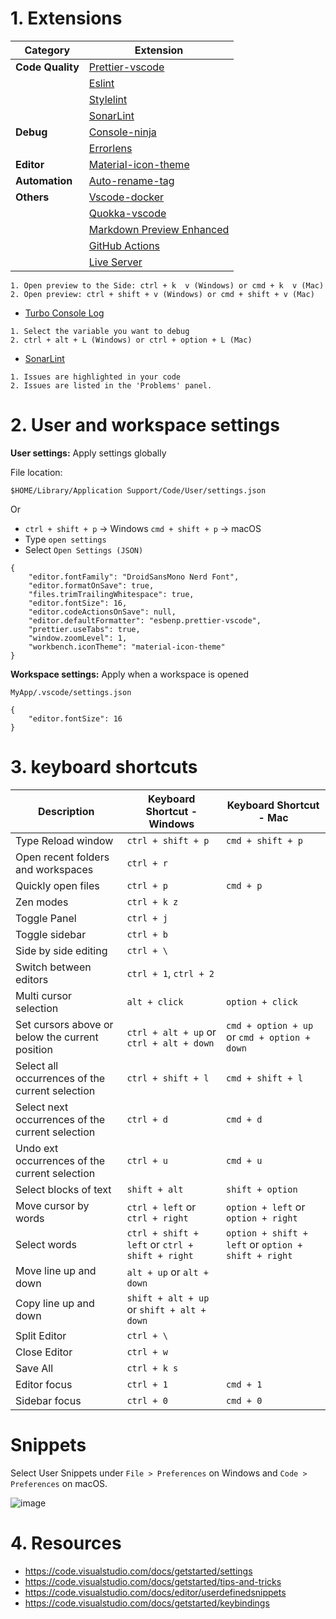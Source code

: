# 1. Extensions

| Category         | Extension                                                                                                            |
| ---------------- | -------------------------------------------------------------------------------------------------------------------- |
| **Code Quality** | [Prettier-vscode](https://marketplace.visualstudio.com/items?itemName=esbenp.prettier-vscode)                        |
|                  | [Eslint](https://marketplace.visualstudio.com/items?itemName=dbaeumer.vscode-eslint)                                 |
|                  | [Stylelint](https://marketplace.visualstudio.com/items?itemName=stylelint.vscode-stylelint)                          |
|                  | [SonarLint](https://marketplace.visualstudio.com/items?itemName=SonarSource.sonarlint-vscode)                        |
| **Debug**        | [Console-ninja](https://marketplace.visualstudio.com/items?itemName=WallabyJs.console-ninja)                         |
|                  | [Errorlens](https://marketplace.visualstudio.com/items?itemName=usernamehw.errorlens)                                |
| **Editor**       | [Material-icon-theme](https://marketplace.visualstudio.com/items?itemName=PKief.material-icon-theme)                 |
| **Automation**   | [Auto-rename-tag](https://marketplace.visualstudio.com/items?itemName=formulahendry.auto-rename-tag)                 |
| **Others**       | [Vscode-docker](https://marketplace.visualstudio.com/items?itemName=ms-azuretools.vscode-docker)                     |
|                  | [Quokka-vscode](https://marketplace.visualstudio.com/items?itemName=WallabyJs.quokka-vscode)                         |
|                  | [Markdown Preview Enhanced](https://marketplace.visualstudio.com/items?itemName=shd101wyy.markdown-preview-enhanced) |
|                  | [GitHub Actions](https://marketplace.visualstudio.com/items?itemName=github.vscode-github-actions)                   |
|                  | [Live Server](https://marketplace.visualstudio.com/items?itemName=ritwickdey.LiveServer)                             |

```
1. Open preview to the Side: ctrl + k  v (Windows) or cmd + k  v (Mac)
2. Open preview: ctrl + shift + v (Windows) or cmd + shift + v (Mac)
```
- [Turbo Console Log](https://marketplace.visualstudio.com/items?itemName=ChakrounAnas.turbo-console-log)
```
1. Select the variable you want to debug
2. ctrl + alt + L (Windows) or ctrl + option + L (Mac)
 ```
 - [SonarLint](https://marketplace.visualstudio.com/items?itemName=SonarSource.sonarlint-vscode)
 ```
 1. Issues are highlighted in your code
 2. Issues are listed in the 'Problems' panel.
 ```

# 2. User and workspace settings

<b>User settings:</b> Apply settings globally

File location:

`$HOME/Library/Application Support/Code/User/settings.json`

Or 
- `ctrl + shift + p` -> Windows `cmd + shift + p` -> macOS
- Type `open settings`
- Select `Open Settings (JSON)`

```
{
	"editor.fontFamily": "DroidSansMono Nerd Font",
	"editor.formatOnSave": true,
	"files.trimTrailingWhitespace": true,
	"editor.fontSize": 16,
	"editor.codeActionsOnSave": null,
	"editor.defaultFormatter": "esbenp.prettier-vscode",
	"prettier.useTabs": true,
	"window.zoomLevel": 1,
	"workbench.iconTheme": "material-icon-theme"
}
```

<b>Workspace settings:</b> Apply when a workspace is opened

`MyApp/.vscode/settings.json`

```
{
	"editor.fontSize": 16
}
```

# 3. keyboard shortcuts
| Description                                      | Keyboard Shortcut - Windows                    | Keyboard Shortcut - Mac                            |
| ------------------------------------------------ | ---------------------------------------------- | -------------------------------------------------- |
| Type Reload window                               | `ctrl + shift + p`                             | `cmd + shift + p`                                  |
| Open recent folders and workspaces               | `ctrl + r`                                     |                                                    |
| Quickly open files                               | `ctrl + p`                                     | `cmd + p`                                          |
| Zen modes                                        | `ctrl + k z`                                   |                                                    |
| Toggle Panel                                     | `ctrl + j`                                     |                                                    |
| Toggle sidebar                                   | `ctrl + b`                                     |                                                    |
| Side by side editing                             | `ctrl + \`                                     |                                                    |
| Switch between editors                           | `ctrl + 1`, `ctrl + 2`                         |                                                    |
| Multi cursor selection                           | `alt + click`                                  | `option + click`                                   |
| Set cursors above or below the current position  | `ctrl + alt + up` or `ctrl + alt + down`       | `cmd + option + up` or `cmd + option + down`       |
| Select all occurrences of the current selection  | `ctrl + shift + l`                             | `cmd + shift + l`                                  |
| Select next occurrences of the current selection | `ctrl + d`                                     | `cmd + d`                                          |
| Undo ext occurrences of the current selection    | `ctrl + u`                                     | `cmd + u`                                          |
| Select blocks of text                            | `shift + alt`                                  | `shift + option`                                   |
| Move cursor by words                             | `ctrl + left` or `ctrl + right`                | `option + left` or `option + right`                |
| Select words                                     | `ctrl + shift + left` or `ctrl + shift + right`| `option + shift + left` or `option + shift + right`|
| Move line up and down                            | `alt + up` or `alt + down`                     |                                                    |
| Copy line up and down                            | `shift + alt + up` or `shift + alt + down`     |                                                    |
| Split Editor                                     | `ctrl + \`                                     |                                                    |
| Close Editor                                     | `ctrl + w`                                     |                                                    |
| Save All                                         | `ctrl + k s`                                   |                                                    |
| Editor focus                                     | `ctrl + 1`                                     | `cmd + 1`                                          |
| Sidebar focus                                    | `ctrl + 0`                                     | `cmd + 0`                                          |


# Snippets

Select User Snippets under `File > Preferences` on Windows and `Code > Preferences` on macOS.

![image](https://user-images.githubusercontent.com/1612112/186821015-15f96630-7b2f-49d7-9d56-8db9fba13931.png)


# 4. Resources
- https://code.visualstudio.com/docs/getstarted/settings
- https://code.visualstudio.com/docs/getstarted/tips-and-tricks
- https://code.visualstudio.com/docs/editor/userdefinedsnippets
- https://code.visualstudio.com/docs/getstarted/keybindings

